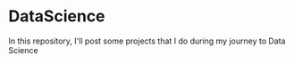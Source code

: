 # DataScience
In this repository, I'll post some projects that I do during my journey to Data Science
